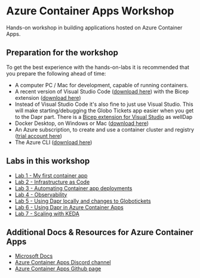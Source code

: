# Azure Container Apps Workshop
Hands-on workshop in building applications hosted on Azure Container Apps.

## Preparation for the workshop
To get the best experience with the hands-on-labs it is recommended that you prepare the following ahead of time:

- A computer PC / Mac for development, capable of running containers.
- A recent version of Visual Studio Code ([download here](https://code.visualstudio.com/download)) with the Bicep extension ([download here](https://marketplace.visualstudio.com/items?itemName=ms-azuretools.vscode-bicep))
- Instead of Visual Studio Code it's also fine to just use Visual Studio. This will make starting/debugging the Globo Tickets app easier when you get to the Dapr part. There is a [Bicep extension for Visual Studio](https://marketplace.visualstudio.com/items?itemName=ms-azuretools.visualstudiobicep) as wellDap
- Docker Desktop, on Windows or Mac ([download here](https://www.docker.com/products/docker-desktop))
- An Azure subscription, to create and use a container cluster and registry ([trial account here](https://azure.microsoft.com/en-us/free/))
- The Azure CLI ([download here](https://learn.microsoft.com/en-us/cli/azure/install-azure-cli))

## Labs in this workshop

- [Lab 1 - My first container app](labs/first-container-app.md)
- [Lab 2 - Infrastructure as Code](labs/infrastructure-as-code.md)
- [Lab 3 - Automating Container app deployments](labs/deploying-through-pipelines.md)
- [Lab 4 - Observability](labs/observability.md)
- [Lab 5 - Using Dapr locally and changes to Globotickets](labs/using-dapr-locally.md)
- [Lab 6 - Using Dapr in Azure Container Apps](labs/using-dapr-aca.md)
- [Lab 7 - Scaling with KEDA](labs/scaling-with-keda.md)

## Additional Docs & Resources for Azure Container Apps

- [Microsoft Docs](https://learn.microsoft.com/en-us/azure/container-apps/)
- [Azure Container Apps Discord channel](https://aka.ms/containerapps-discord)
- [Azure Container Apps Github page](https://github.com/microsoft/azure-container-apps)